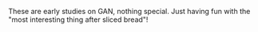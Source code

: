 These are early studies on GAN, nothing special. Just having fun with the "most interesting thing after sliced bread"!
